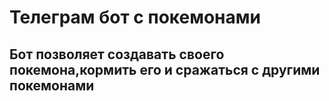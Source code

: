 # Телеграм бот с покемонами
## Бот позволяет создавать своего покемона,кормить его и сражаться с другими покемонами
